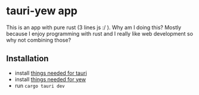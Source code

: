 # tauri-yew app
This is an app with pure rust (3 lines js :/ ). Why am I doing this? Mostly because I enjoy programming with rust and I really like web development so why not combining those?

## Installation
- install [things needed for tauri](https://tauri.app/v1/guides/getting-started/prerequisites)
- install [things needed for yew](https://yew.rs/docs/getting-started/introduction)
- run `cargo tauri dev`
